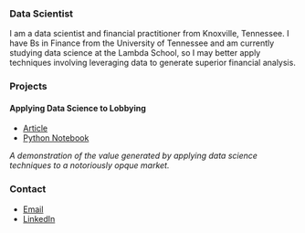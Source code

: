### Data Scientist

I am a data scientist and financial practitioner from Knoxville, Tennessee. I have Bs in Finance from the University of Tennessee and am currently studying data science at the Lambda School, so I may better apply techniques involving leveraging data to generate superior financial analysis. 

### Projects

#### Applying Data Science to Lobbying

- [Article](https://medium.com/@jarviswilliamd/a-random-walk-down-k-street-20ac040cb67d)
- [Python Notebook](https://github.com/wjarvis2/DS-Unit-1-Sprint-5-Data-Storytelling-Blog-Post/blob/master/Exploring%20the%20US%20Federal%20Lobbying%20Database.ipynb)

*A demonstration of the value generated by applying data science techniques to
a notoriously opque market.*

### Contact
- [Email](mailto:jarviswilliamd@gmail.com)
- [LinkedIn](https://www.linkedin.com/in/william-j-88817b9a/)
